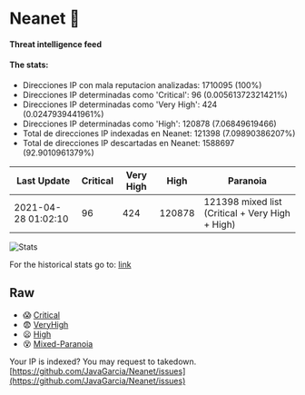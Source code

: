 # Neanet :hocho:
#### Threat intelligence feed
#### The stats:

- Direcciones IP con mala reputacion analizadas: 1710095 (100%)
- Direcciones IP determinadas como 'Critical':  96 (0.00561372321421%)
- Direcciones IP determinadas como 'Very High':  424 (0.0247939441961%)
- Direcciones IP determinadas como 'High':  120878 (7.06849619466)
- Total de direcciones IP indexadas en Neanet:  121398 (7.09890386207%)
- Total de direcciones IP descartadas en Neanet:  1588697 (92.9010961379%)

| Last Update | Critical | Very High | High | Paranoia |
| --- | --- | --- | --- | --- |
| 2021-04-28 01:02:10 | 96 | 424 | 120878 | 121398 mixed list (Critical + Very High + High)|

![Stats](https://docs.google.com/spreadsheets/d/e/2PACX-1vSnaNMIXVabIpDJjufMlzH7poXnshF3mgd8Is1g9ytUEzVsP5my4Trn8f-xkoLLQ38xpL3HtmUexLo6/pubchart?oid=501124687&format=image)

For the historical stats go to: [link](/stats.csv)
## Raw
- :scream: [Critical](https://raw.githubusercontent.com/JavaGarcia/Neanet/master/blacklists/neanet_critical.txt)
- :fearful: [VeryHigh](https://raw.githubusercontent.com/JavaGarcia/Neanet/master/blacklists/neanet_veryHigh.txtt)
- :frowning: [High](https://raw.githubusercontent.com/JavaGarcia/Neanet/master/blacklists/neanet_high.txt)
- :dizzy_face: [Mixed-Paranoia](https://raw.githubusercontent.com/JavaGarcia/Neanet/master/blacklists/neanet_all.txt)


Your IP is indexed? You may request to takedown. [https://github.com/JavaGarcia/Neanet/issues](https://github.com/JavaGarcia/Neanet/issues)















































































































































































































































































































































































































































































































































































































































































































































































































































































































































































































































































































































































































































































































































































































































































































































































































































































































































































































































































































































































































































































































































































































































































































































































































































































































































































































































































































































































































































































































































































































































































































































































































































































































































































































































































































































































































































































































































































































































































































































































































































































































































































































































































































































































































































































































































































































































































































































































































































































































































































































































































































































































































































































































































































































































































































































































































































































































































































































































































































































































































































































































































